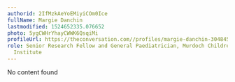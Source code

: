 ```yaml
---
authorid: 2IfMzkAeYoEMiyiCOm0Ice
fullName: Margie Danchin
lastmodified: 1524652335.076652
photo: 5ygCWHrYhayCWWK6QsqiMi
profileUrl: https://theconversation.com//profiles/margie-danchin-304845
role: Senior Research Fellow and General Paediatrician, Murdoch Childrens Research
  Institute
---
```

No content found
